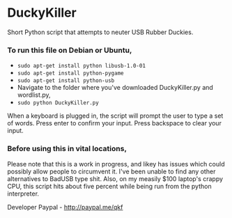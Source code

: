 # DuckyKiller
Short Python script that attempts to neuter USB Rubber Duckies.

### To run this file on Debian or Ubuntu,
* `sudo apt-get install python libusb-1.0-01`
* `sudo apt-get install python-pygame`
* `sudo apt-get install python-usb`
* Navigate to the folder where you've downloaded DuckyKiller.py and wordlist.py, 
* `sudo python DuckyKiller.py`

When a keyboard is plugged in, the script will prompt the user to 
type a set of words. Press enter to confirm your input. Press backspace
to clear your input.

### Before using this in vital locations,
Please note that this is a work in progress, and likey has issues
which could possibly allow people to circumvent it. I've been unable
to find any other alternatives to BadUSB type shit. Also, on my measily $100 laptop's crappy CPU, this
script hits about five percent while being run from the python interpreter.

Developer Paypal - http://paypal.me/qkf
